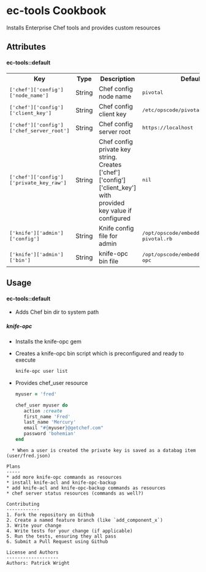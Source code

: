 ec-tools Cookbook
=================
Installs Enterprise Chef tools and provides custom resources

Attributes
----------
#### ec-tools::default
<table>
  <tr>
    <th>Key</th>
    <th>Type</th>
    <th>Description</th>
    <th>Default</th>
  </tr>
  <tr>
    <td><tt>['chef']['config']['node_name']</tt></td>
    <td>String</td>
    <td>Chef config node name</td>
    <td><tt>pivotal</tt></td>
  </tr>
    <tr>
    <td><tt>['chef']['config']['client_key']</tt></td>
    <td>String</td>
    <td>Chef config client key</td>
    <td><tt>/etc/opscode/pivotal.pem</tt></td>
  </tr>
  </tr>
    <tr>
    <td><tt>['chef']['config']['chef_server_root']</tt></td>
    <td>String</td>
    <td>Chef config server root</td>
    <td><tt>https://localhost</tt></td>
  </tr>
  </tr>
  <tr>
    <td><tt>['chef']['config']['private_key_raw']</tt></td>
    <td>String</td>
    <td>Chef config private key string.  Creates ['chef']['config']['client_key'] with provided key value if configured</td>
    <td><tt>nil</tt></td>
  </tr>
  <tr>
    <td><tt>['knife']['admin']['config']</tt></td>
    <td>String</td>
    <td>Knife config file for admin</td>
    <td><tt>/opt/opscode/embedded/conf/knife-pivotal.rb</tt></td>
  </tr>
  <tr>
    <td><tt>['knife']['admin']['bin']</tt></td>
    <td>String</td>
    <td>knife-opc bin file</td>
    <td><tt>/opt/opscode/embedded/bin/knife-opc</tt></td>
  </tr>
</table>


Usage
-----
#### ec-tools::default
* Adds Chef bin dir to system path

##### knife-opc
* Installs the knife-opc gem
* Creates a knife-opc bin script which is preconfigured and ready to execute

   ```bash
   knife-opc user list
   ```
* Provides chef_user resource

   ```ruby
   myuser = 'fred'

   chef_user myuser do
      action :create
      first_name 'Fred'
      last_name 'Mercury'
      email "#{myuser}@getchef.com"
      password 'bohemian'
   end
```
  * When a user is created the private key is saved as a databag item (user/fred.json)

Plans
-----
* add more knife-opc commands as resources
* install knife-acl and knife-opc-backup
* add knife-acl and knife-opc-backup commands as resources
* chef server status resources (commands as well?)

Contributing
------------
1. Fork the repository on Github
2. Create a named feature branch (like `add_component_x`)
3. Write your change
4. Write tests for your change (if applicable)
5. Run the tests, ensuring they all pass
6. Submit a Pull Request using Github

License and Authors
-------------------
Authors: Patrick Wright

